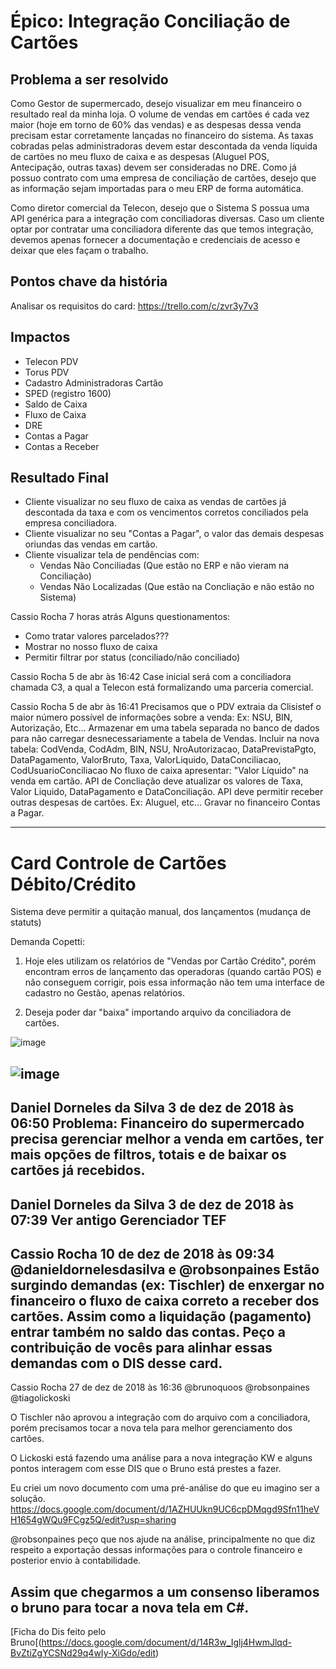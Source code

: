 # Épico: Integração Conciliação de Cartões

## Problema a ser resolvido
Como Gestor de supermercado, desejo visualizar em meu financeiro o resultado real da minha loja. O volume de vendas em cartões é cada vez maior (hoje em torno de 60% das vendas) e as despesas dessa venda precisam estar corretamente lançadas no financeiro do sistema. As taxas cobradas pelas administradoras devem estar descontada da venda líquida de cartões no meu fluxo de caixa e as despesas (Aluguel POS, Antecipação, outras taxas)  devem ser consideradas no DRE. Como já possuo contrato com uma empresa de conciliação de cartões, desejo que as informação sejam importadas para o meu ERP de forma automática.

Como diretor comercial da Telecon, desejo que o Sistema S possua uma API genérica para a integração com conciliadoras diversas. Caso um cliente optar por contratar uma conciliadora diferente das que temos integração, devemos apenas fornecer a documentação e credenciais de acesso e deixar que eles façam o trabalho.

## Pontos chave da história
Analisar os requisitos do card: https://trello.com/c/zvr3y7v3

## Impactos
- Telecon PDV
- Torus PDV
- Cadastro Administradoras Cartão
- SPED (registro 1600)
- Saldo de Caixa
- Fluxo de Caixa
- DRE
- Contas a Pagar
- Contas a Receber

## Resultado Final
- Cliente visualizar no seu fluxo de caixa as vendas de cartões já descontada da taxa e com os vencimentos corretos conciliados pela empresa conciliadora.
- Cliente visualizar no seu "Contas a Pagar", o valor das demais despesas oriundas das vendas em cartão.
- Cliente visualizar tela de pendências com:
     - Vendas Não Conciliadas (Que estão no ERP e não vieram na Conciliação)
     - Vendas Não Localizadas (Que estão na Concliação e não estão no Sistema)


Cassio Rocha 7 horas atrás
Alguns questionamentos:
- Como tratar valores parcelados???
- Mostrar no nosso fluxo de caixa
- Permitir filtrar por status (conciliado/não conciliado)

Cassio Rocha 5 de abr às 16:42
Case inicial será com a conciliadora chamada C3, a qual a Telecon está formalizando uma parceria comercial.

Cassio Rocha 5 de abr às 16:41
Precisamos que o PDV extraia da Clisistef o maior número possível de informações sobre a venda: Ex: NSU, BIN, Autorização, Etc...
Armazenar em uma tabela separada no banco de dados para não carregar desnecessariamente a tabela de Vendas.
Incluir na nova tabela: CodVenda, CodAdm, BIN, NSU, NroAutorizacao, DataPrevistaPgto, DataPagamento, ValorBruto, Taxa, ValorLiquido, DataConciliacao, CodUsuarioConciliacao
No fluxo de caixa apresentar: "Valor Líquido" na venda em cartão.
API de Concliação deve atualizar os valores de Taxa, Valor Liquido, DataPagamento e DataConciliação.
API deve permitir receber outras despesas de cartões. Ex: Aluguel, etc... Gravar no financeiro Contas a Pagar.



---

# Card Controle de Cartões Débito/Crédito

Sistema deve permitir a quitação manual, dos lançamentos (mudança de statuts)

Demanda Copetti:
1) Hoje eles utilizam os relatórios de "Vendas por Cartão Crédito", porém encontram erros de lançamento das operadoras (quando cartão POS) e não conseguem corrigir, pois essa informação não tem uma interface de cadastro no Gestão, apenas relatórios.

2) Deseja poder dar "baixa" importando arquivo da conciliadora de cartões.

![image](https://user-images.githubusercontent.com/80394522/177851086-037180d4-e4cc-46ee-8225-78aa186045e2.png)

![image](https://user-images.githubusercontent.com/80394522/177851136-73298134-7737-4892-a0b5-ec645db770da.png)
---
Daniel Dorneles da Silva 3 de dez de 2018 às 06:50
Problema: Financeiro do supermercado precisa gerenciar melhor a venda em cartões, ter mais opções de filtros, totais e de baixar os cartões já recebidos.
---
Daniel Dorneles da Silva 3 de dez de 2018 às 07:39
Ver antigo Gerenciador TEF
---
Cassio Rocha 10 de dez de 2018 às 09:34
@danieldornelesdasilva e @robsonpaines
Estão surgindo demandas (ex: Tischler) de enxergar no financeiro o fluxo de caixa correto a receber dos cartões. Assim como a liquidação (pagamento) entrar também no saldo das contas.
Peço a contribuição de vocês para alinhar essas demandas com o DIS desse card.
---
Cassio Rocha 27 de dez de 2018 às 16:36
@brunoquoos @robsonpaines @tiagolickoski

O Tischler não aprovou a integração com do arquivo com a conciliadora, porém precisamos tocar a nova tela para melhor gerenciamento dos cartões.

O Lickoski está fazendo uma análise para a nova integração KW e alguns pontos interagem com esse DIS que o Bruno está prestes a fazer.

Eu criei um novo documento com uma pré-análise do que eu imagino ser a solução. https://docs.google.com/document/d/1AZHUUkn9UC6cpDMqgd9Sfn11heVH1654gWQu9FCgz5Q/edit?usp=sharing

@robsonpaines peço que nos ajude na análise, principalmente no que diz respeito a exportação dessas informações para o controle financeiro e posterior envio à contabilidade.

Assim que chegarmos a um consenso liberamos o bruno para tocar a nova tela em C#.
---
[Ficha do Dis feito pelo Bruno[(https://docs.google.com/document/d/14R3w_Iglj4HwmJlqd-BvZtiZgYCSNd29q4wIy-XiGdo/edit)

